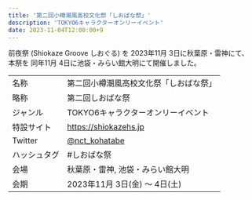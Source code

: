 ```yaml
---
title: '第二回小樽潮風高校文化祭「しおばな祭」'
description: 'TOKYO6キャラクターオンリーイベント'
date: 2023-11-04T12:00:00+9
---
```


前夜祭 (Shiokaze Groove しおぐる) を 2023年11月 3日に秋葉原・雷神にて、  
本祭を 同年11月 4日に池袋・みらい館大明にて開催しました。

<!--more-->

| | |
| --- | --- |
| 名称 | 第二回小樽潮風高校文化祭「しおばな祭」 |
| 略称 | 第二回しおばな祭 |
| ジャンル | TOKYO6キャラクターオンリーイベント |
| 特設サイト | https://shiokazehs.jp |
| Twitter | [@nct_kohatabe](https://twitter.com/nct_kohatabe) |
| ハッシュタグ | #しおばな祭 |
| 会場 | 秋葉原・雷神, 池袋・みらい館大明 |
| 会期 | 2023年11月 3日(金) ～ 4日(土) |
